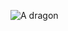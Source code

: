 ![A dragon](https://user-images.githubusercontent.com/87113537/124887442-ce3b3b00-dff2-11eb-859c-ec8be8a77f9f.png)
